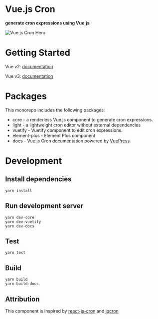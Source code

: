 # Vue.js Cron

**generate cron expressions using Vue.js**

![Vue.js Cron Hero](https://raw.githubusercontent.com/abichinger/vue-js-cron/main/assets/cron-light-hero.png)

# Getting Started

Vue v2: [documentation](https://abichinger.github.io/vue-js-cron)

Vue v3: [documentation](https://abichinger.github.io/vue-js-cron/next)

# Packages

This monorepo includes the following packages:

- core - a renderless Vue.js component to generate cron expressions.
- light - a lightweight cron editor without external dependencies
- vuetify - Vuetify component to edit cron expressions.
- element-plus - Element Plus component
- docs - Vue.js Cron documentation powered by [VuePress](https://vuepress.vuejs.org/)

# Development

## Install dependencies
```
yarn install
```

## Run development server
```
yarn dev-core
yarn dev-vuetify
yarn dev-docs
```

## Test
```
yarn test
```

## Build
```
yarn build
yarn build-docs
```

## Attribution

This component is inspired by [react-js-cron](https://github.com/xrutayisire/react-js-cron) and [jqcron](https://github.com/arnapou/jqcron)